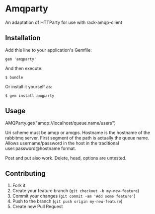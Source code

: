 # Amqparty

An adaptation of HTTParty for use with rack-amqp-client

## Installation

Add this line to your application's Gemfile:

    gem 'amqparty'

And then execute:

    $ bundle

Or install it yourself as:

    $ gem install amqparty

## Usage

AMQParty.get("amqp://localhost/queue.name/users")

Uri scheme must be amqp or amqps. Hostname is the hostname of the
rabbitmq server. First segment of the path is actually the queue name.
Allows username/password in the host in the traditional
user:password@hostname format.

Post and put also work. Delete, head, options are untested.

## Contributing

1. Fork it
2. Create your feature branch (`git checkout -b my-new-feature`)
3. Commit your changes (`git commit -am 'Add some feature'`)
4. Push to the branch (`git push origin my-new-feature`)
5. Create new Pull Request

